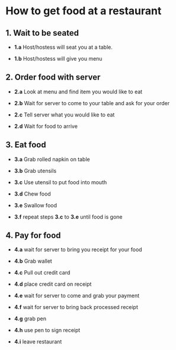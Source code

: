 # How to get food at a restaurant

## 1. Wait to be seated

- **1.a** Host/hostess will seat you at a table.

- **1.b** Host/hostess will give you menu

## 2. Order food with server

- **2.a** Look at menu and find item you would like to eat 

- **2.b** Wait for server to come to your table and ask for your order

- **2.c** Tell server what you would like to eat 

- **2.d** Wait for food to arrive

## 3. Eat food

- **3.a** Grab rolled napkin on table

- **3.b** Grab utensils 

- **3.c** Use utensil to put food into mouth

- **3.d** Chew food

- **3.e** Swallow food

- **3.f** repeat steps **3.c** to **3.e** until food is gone

## 4. Pay for food

- **4.a** wait for server to bring you receipt for your food

- **4.b** Grab wallet

- **4.c** Pull out credit card

- **4.d** place credit card on receipt

- **4.e** wait for server to come and grab your payment

- **4.f** wait for server to bring back processed receipt

- **4.g** grab pen

- **4.h** use pen to sign receipt

- **4.i** leave restaurant  